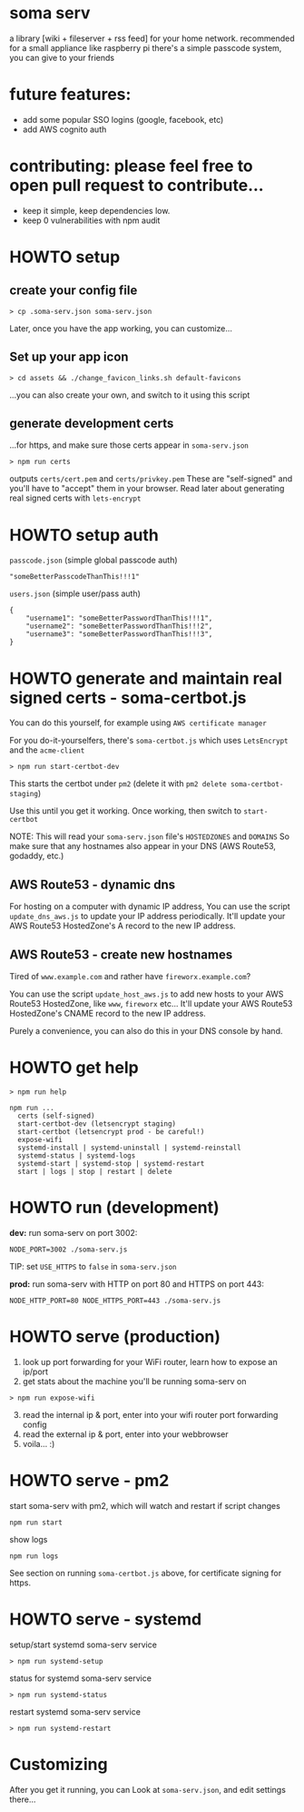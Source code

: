 # soma serv
a library [wiki + fileserver + rss feed] for your home network.
recommended for a small appliance like raspberry pi
there's a simple passcode system, you can give to your friends

# future features:
- add some popular SSO logins (google, facebook, etc)
- add AWS cognito auth

# contributing: please feel free to open pull request to contribute...
- keep it simple, keep dependencies low.
- keep 0 vulnerabilities with npm audit

# HOWTO setup

## create your config file
```
> cp .soma-serv.json soma-serv.json 
```
Later, once you have the app working, you can customize...

## Set up your app icon
```
> cd assets && ./change_favicon_links.sh default-favicons
```
...you can also create your own, and switch to it using this script

## generate development certs
...for https, and make sure those certs appear in `soma-serv.json`
```
> npm run certs
```
outputs `certs/cert.pem` and `certs/privkey.pem`
These are "self-signed" and you'll have to "accept" them in your browser.
Read later about generating real signed certs with `lets-encrypt`

# HOWTO setup auth
`passcode.json` (simple global passcode auth)
```
"someBetterPasscodeThanThis!!!1"
```

`users.json` (simple user/pass auth)
```
{
    "username1": "someBetterPasswordThanThis!!!1",
    "username2": "someBetterPasswordThanThis!!!2",
    "username3": "someBetterPasswordThanThis!!!3",
}
```

# HOWTO generate and maintain real signed certs - soma-certbot.js
You can do this yourself, for example using `AWS certificate manager`

For you do-it-yourselfers, there's `soma-certbot.js` which uses `LetsEncrypt` and the `acme-client`
```
> npm run start-certbot-dev
```
This starts the certbot under `pm2` (delete it with `pm2 delete soma-certbot-staging`)

Use this until you get it working.
Once working, then switch to `start-certbot`

NOTE: This will read your `soma-serv.json` file's `HOSTEDZONES` and `DOMAINS`
So make sure that any hostnames also appear in your DNS (AWS Route53, godaddy, etc.)

## AWS Route53 - dynamic dns 
For hosting on a computer with dynamic IP address,
You can use the script `update_dns_aws.js` to update your IP address periodically.  It'll update your AWS Route53 HostedZone's A record to the new IP address.

## AWS Route53 - create new hostnames
Tired of `www.example.com` and rather have `fireworx.example.com`?

You can use the script `update_host_aws.js` to add new hosts to your AWS Route53 HostedZone, like `www`, `fireworx` etc...  It'll update your AWS Route53 HostedZone's CNAME record to the new IP address.

Purely a convenience, you can also do this in your DNS console by hand.

# HOWTO get help
```
> npm run help

npm run ...
  certs (self-signed)
  start-certbot-dev (letsencrypt staging)
  start-certbot (letsencrypt prod - be careful!)
  expose-wifi
  systemd-install | systemd-uninstall | systemd-reinstall
  systemd-status | systemd-logs
  systemd-start | systemd-stop | systemd-restart
  start | logs | stop | restart | delete
```

# HOWTO run (development)
**dev:** run soma-serv on port 3002:
```
NODE_PORT=3002 ./soma-serv.js
```
TIP: set `USE_HTTPS` to `false` in `soma-serv.json`

**prod:** run soma-serv with HTTP on port 80 and HTTPS on port 443:
```
NODE_HTTP_PORT=80 NODE_HTTPS_PORT=443 ./soma-serv.js
```

# HOWTO serve (production)
1. look up port forwarding for your WiFi router, learn how to expose an ip/port
2. get stats about the machine you'll be running soma-serv on
```
> npm run expose-wifi
```
3. read the internal ip & port, enter into your wifi router port forwarding config
4. read the external ip & port, enter into your webbrowser
5. voila... :)

# HOWTO serve - pm2
start soma-serv with pm2, which will watch and restart if script changes
```
npm run start
```

show logs
```
npm run logs
```

See section on running `soma-certbot.js` above, for certificate signing for https.

# HOWTO serve - systemd
setup/start systemd soma-serv service
```
> npm run systemd-setup
```

status for systemd soma-serv service
```
> npm run systemd-status
```

restart systemd soma-serv service
```
> npm run systemd-restart
```

# Customizing
After you get it running, you can
Look at `soma-serv.json`, and edit settings there...
